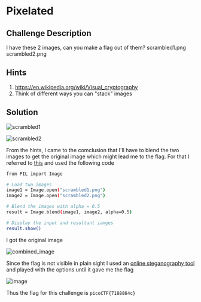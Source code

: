 # Pixelated

## Challenge Description

I have these 2 images, can you make a flag out of them? scrambled1.png scrambled2.png

## Hints

1. https://en.wikipedia.org/wiki/Visual_cryptography
2. Think of different ways you can "stack" images

## Solution

![scrambled1](https://github.com/user-attachments/assets/848007e8-b759-44a4-b406-7b71ad91be69)

![scrambled2](https://github.com/user-attachments/assets/ce25a37a-f7ae-46fe-afb6-84fbda7ffa17)

From the hints, I came to the comclusion that I'll have to blend the two images to get the original image which might lead me to the flag. For that I referred to [this](https://www.tutorialspoint.com/python_pillow/python_pillow_image_blending.htm) and used the following code

```bash
from PIL import Image

# Load two images
image1 = Image.open("scrambled1.png")
image2 = Image.open("scrambled2.png")

# Blend the images with alpha = 0.5
result = Image.blend(image1, image2, alpha=0.5)

# Display the input and resultant iamges
result.show()
```

I got the original image

![combined_image](https://github.com/user-attachments/assets/cf818ec8-b8d7-4432-ab11-e1967685f850)

Since the flag is not visible in plain sight I used an [online steganography tool](https://georgeom.net/StegOnline/image) and played with the options until it gave me the flag

![image](https://github.com/user-attachments/assets/23fe5495-1480-4ed9-a857-27e621eca7bd)

Thus the flag for this challenge is `picoCTF{7188864c}`
